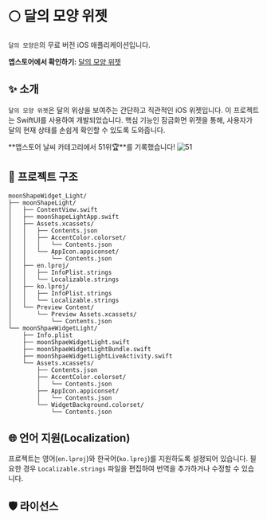 # 🌕 달의 모양 위젯

`달의 모양은`의 무료 버전 iOS 애플리케이션입니다.  

  

**앱스토어에서 확인하기:** [달의 모양 위젯](https://apps.apple.com/kr/app/moon-shape-widget/id1665266588?l=kr)

## ✨ 소개

`달의 모양 위젯`은 달의 위상을 보여주는 간단하고 직관적인 iOS 위젯입니다. 이 프로젝트는 SwiftUI를 사용하여 개발되었습니다. 핵심 기능인 잠금화면 위젯을 통해, 사용자가 달의 현재 상태를 손쉽게 확인할 수 있도록 도와줍니다.  

  

**앱스토어 날씨 카테고리에서 51위🏆**를 기록했습니다!
![51](https://github.com/user-attachments/assets/a4f01471-42cc-4860-b521-845fefbcfe1b)


## 📂 프로젝트 구조
```plain text
moonShapeWidget_Light/
├── moonShapeLight/
│   ├── ContentView.swift
│   ├── moonShapeLightApp.swift
│   ├── Assets.xcassets/
│   │   ├── Contents.json
│   │   ├── AccentColor.colorset/
│   │   │   └── Contents.json
│   │   └── AppIcon.appiconset/
│   │       └── Contents.json
│   ├── en.lproj/
│   │   ├── InfoPlist.strings
│   │   └── Localizable.strings
│   ├── ko.lproj/
│   │   ├── InfoPlist.strings
│   │   └── Localizable.strings
│   └── Preview Content/
│       └── Preview Assets.xcassets/
│           └── Contents.json
└── moonShpaeWidgetLight/
    ├── Info.plist
    ├── moonShpaeWidgetLight.swift
    ├── moonShpaeWidgetLightBundle.swift
    ├── moonShpaeWidgetLightLiveActivity.swift
    └── Assets.xcassets/
        ├── Contents.json
        ├── AccentColor.colorset/
        │   └── Contents.json
        ├── AppIcon.appiconset/
        │   └── Contents.json
        └── WidgetBackground.colorset/
            └── Contents.json
```
## 🌐 언어 지원(Localization)
프로젝트는 영어(`en.lproj`)와 한국어(`ko.lproj`)를 지원하도록 설정되어 있습니다. 필요한 경우 `Localizable.strings` 파일을 편집하여 번역을 추가하거나 수정할 수 있습니다.

## 🛡️ 라이선스